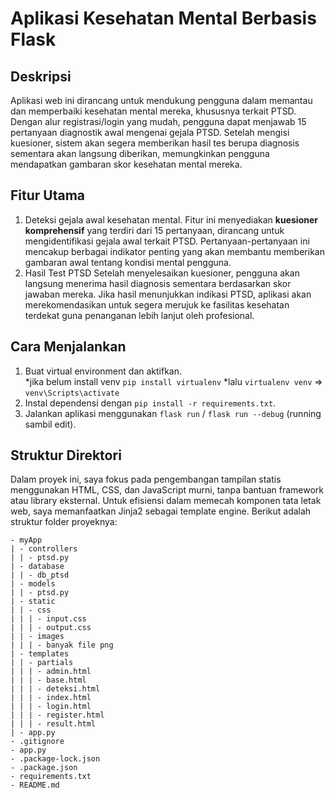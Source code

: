# Aplikasi Kesehatan Mental Berbasis Flask

## Deskripsi
Aplikasi web ini dirancang untuk mendukung pengguna dalam memantau dan memperbaiki kesehatan mental mereka, khususnya terkait PTSD. Dengan alur registrasi/login yang mudah, pengguna dapat menjawab 15 pertanyaan diagnostik awal mengenai gejala PTSD. Setelah mengisi kuesioner, sistem akan segera memberikan hasil tes berupa diagnosis sementara akan langsung diberikan, memungkinkan pengguna mendapatkan gambaran skor kesehatan mental mereka.

## Fitur Utama
1. Deteksi gejala awal kesehatan mental.
Fitur ini menyediakan <b>kuesioner komprehensif</b> yang terdiri dari 15 pertanyaan, dirancang untuk mengidentifikasi gejala awal terkait PTSD. Pertanyaan-pertanyaan ini mencakup berbagai indikator penting yang akan membantu memberikan gambaran awal tentang kondisi mental pengguna.
2. Hasil Test PTSD
Setelah menyelesaikan kuesioner, pengguna akan langsung menerima hasil diagnosis sementara berdasarkan skor jawaban mereka. Jika hasil menunjukkan indikasi PTSD, aplikasi akan merekomendasikan untuk segera merujuk ke fasilitas kesehatan terdekat guna penanganan lebih lanjut oleh profesional.

## Cara Menjalankan
1. Buat virtual environment dan aktifkan. <br>
*jika belum install venv `pip install virtualenv`
*lalu `virtualenv venv` => `venv\Scripts\activate`
2. Instal dependensi dengan `pip install -r requirements.txt`.
3. Jalankan aplikasi menggunakan `flask run` / `flask run --debug` (running sambil edit).

## Struktur Direktori
Dalam proyek ini, saya fokus pada pengembangan tampilan statis menggunakan HTML, CSS, dan JavaScript murni, tanpa bantuan framework atau library eksternal. Untuk efisiensi dalam memecah komponen tata letak web, saya memanfaatkan Jinja2 sebagai template engine. Berikut adalah struktur folder proyeknya:

```
- myApp
| - controllers
| | - ptsd.py
| - database
| | - db_ptsd
| - models
| | - ptsd.py
| - static
| | - css
| | | - input.css
| | | - output.css
| | - images
| | | - banyak file png
| - templates
| | - partials
| | | - admin.html
| | | - base.html
| | | - deteksi.html
| | | - index.html
| | | - login.html
| | | - register.html
| | | - result.html
| - app.py
- .gitignore
- app.py
- .package-lock.json
- .package.json
- requirements.txt
- README.md
```